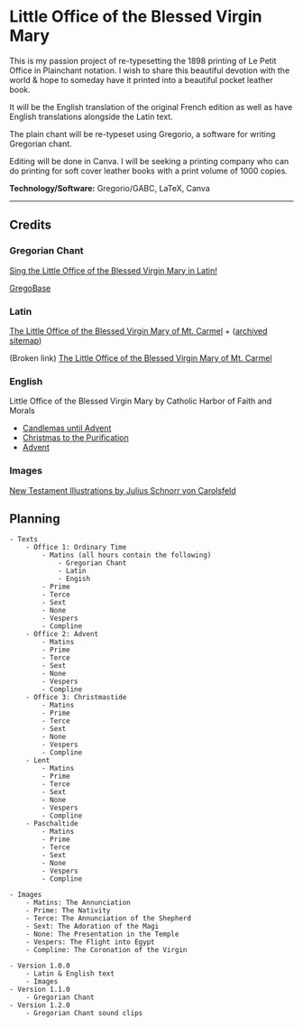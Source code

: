 # Little Office of the Blessed Virgin Mary

This is my passion project of re-typesetting the 1898 printing of Le Petit Office in Plainchant notation. I wish to share this beautiful devotion with the world & hope to someday have it printed into a beautiful pocket leather book. 

It will be the English translation of the original French edition as well as have English translations alongside the Latin text.

The plain chant will be re-typeset using Gregorio, a software for writing Gregorian chant.

Editing will be done in Canva. I will be seeking a printing company who can do printing for soft cover leather books with a print volume of 1000 copies.

**Technology/Software:** Gregorio/GABC, LaTeX, Canva

--------

## Credits

### Gregorian Chant
[Sing the Little Office of the Blessed Virgin Mary in Latin!](https://www.udemy.com/course/sing-officium-parvum-bmv/)

[GregoBase](https://gregobase.selapa.net/)

### Latin
[The Little Office of the Blessed Virgin Mary of Mt. Carmel](https://web.archive.org/web/20210616013827/http://traditionalcarmelite.com/pray/littleoffice/) + ([archived sitemap](https://web.archive.org/web/sitemap/http://traditionalcarmelite.com))

(Broken link) [The Little Office of the Blessed Virgin Mary of Mt. Carmel](http://traditionalcarmelite.com/pray/littleoffice/)

### English

Little Office of the Blessed Virgin Mary by Catholic Harbor of Faith and Morals
- [Candlemas until Advent](http://catholicharboroffaithandmorals.com/Little%20Office%20Ordinary%20Main.html)
- [Christmas to the Purification](http://catholicharboroffaithandmorals.com/Little%20Office%20Christmas%20Main.html)
- [Advent](http://catholicharboroffaithandmorals.com/Little%20Office%20Advent%20Main.html)

### Images

[New Testament Illustrations by Julius Schnorr von Carolsfeld](https://victorianweb.org/art/illustration/german/schnorr/nt.html)

## Planning

```
- Texts
    - Office 1: Ordinary Time
        - Matins (all hours contain the following)
            - Gregorian Chant
            - Latin
            - Engish
        - Prime
        - Terce
        - Sext
        - None
        - Vespers
        - Compline
    - Office 2: Advent 
        - Matins
        - Prime
        - Terce
        - Sext
        - None
        - Vespers
        - Compline
    - Office 3: Christmastide
        - Matins
        - Prime
        - Terce
        - Sext
        - None
        - Vespers
        - Compline
    - Lent
        - Matins
        - Prime
        - Terce
        - Sext
        - None
        - Vespers
        - Compline
    - Paschaltide
        - Matins
        - Prime
        - Terce
        - Sext
        - None
        - Vespers
        - Compline

- Images
    - Matins: The Annunciation
    - Prime: The Nativity
    - Terce: The Annunciation of the Shepherd
    - Sext: The Adoration of the Magi
    - None: The Presentation in the Temple
    - Vespers: The Flight into Egypt
    - Compline: The Coronation of the Virgin

- Version 1.0.0
    - Latin & English text
    - Images
- Version 1.1.0
    - Gregorian Chant
- Version 1.2.0
    - Gregorian Chant sound clips
```
